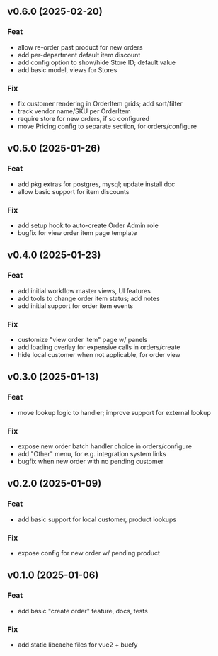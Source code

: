 ## v0.6.0 (2025-02-20)

### Feat

- allow re-order past product for new orders
- add per-department default item discount
- add config option to show/hide Store ID; default value
- add basic model, views for Stores

### Fix

- fix customer rendering in OrderItem grids; add sort/filter
- track vendor name/SKU per OrderItem
- require store for new orders, if so configured
- move Pricing config to separate section, for orders/configure

## v0.5.0 (2025-01-26)

### Feat

- add pkg extras for postgres, mysql; update install doc
- allow basic support for item discounts

### Fix

- add setup hook to auto-create Order Admin role
- bugfix for view order item page template

## v0.4.0 (2025-01-23)

### Feat

- add initial workflow master views, UI features
- add tools to change order item status; add notes
- add initial support for order item events

### Fix

- customize "view order item" page w/ panels
- add loading overlay for expensive calls in orders/create
- hide local customer when not applicable, for order view

## v0.3.0 (2025-01-13)

### Feat

- move lookup logic to handler; improve support for external lookup

### Fix

- expose new order batch handler choice in orders/configure
- add "Other" menu, for e.g. integration system links
- bugfix when new order with no pending customer

## v0.2.0 (2025-01-09)

### Feat

- add basic support for local customer, product lookups

### Fix

- expose config for new order w/ pending product

## v0.1.0 (2025-01-06)

### Feat

- add basic "create order" feature, docs, tests

### Fix

- add static libcache files for vue2 + buefy
